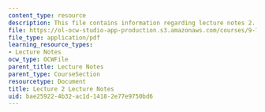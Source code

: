 ```yaml
---
content_type: resource
description: This file contains information regarding lecture notes 2.
file: https://ol-ocw-studio-app-production.s3.amazonaws.com/courses/9-70-social-psychology-spring-2013/bae259224b32ac1d14182e77e9750bd6_MIT9_70S13_Lect2.pdf
file_type: application/pdf
learning_resource_types:
- Lecture Notes
ocw_type: OCWFile
parent_title: Lecture Notes
parent_type: CourseSection
resourcetype: Document
title: Lecture 2 Lecture Notes
uid: bae25922-4b32-ac1d-1418-2e77e9750bd6
---
```

